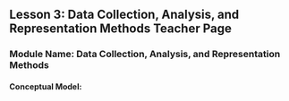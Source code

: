 ## Lesson 3: Data Collection, Analysis, and Representation Methods Teacher Page

### Module Name: Data Collection, Analysis, and Representation Methods

#### Conceptual Model:


